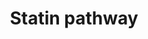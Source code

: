 ---
annotations:
- type: Pathway Ontology
  value: statin drug pathway
- type: Pathway Ontology
  value: hypercholesterolemia pathway
- type: Disease Ontology
  value: cardiovascular system disease
authors:
- Nsalomonis
- MaintBot
- Khanspers
- BruceConklin
- TestUser
- AlexanderPico
- Thomas
- Mkutmon
- Andra
- Egonw
- Ddigles
- Eweitz
description: 'Statins inhibit endogenous cholesterol production by competitive inhibition
  of HMG-CoA reductase (HMGCR), the enzyme that catalyzes conversion of HMG-CoA to
  mevalonate, an early rate-limiting step in cholesterol synthesis. This pathway delineates
  genes involved in statin pharmacogenomics, including genes involved in mediating
  the effects of statins on plasma lipoprotein metabolism.   Sources: [https://www.pharmgkb.org/pathway/PA2031
  PharmGKB] and [http://en.wikipedia.org/wiki/Statin Wikipedia]'
last-edited: 2021-05-23
organisms:
- Mus musculus
redirect_from:
- /index.php/Pathway:WP1
- /instance/WP1
schema-jsonld:
- '@context': https://schema.org/
  '@id': https://wikipathways.github.io/pathways/WP1.html
  '@type': Dataset
  creator:
    '@type': Organization
    name: WikiPathways
  description: 'Statins inhibit endogenous cholesterol production by competitive inhibition
    of HMG-CoA reductase (HMGCR), the enzyme that catalyzes conversion of HMG-CoA
    to mevalonate, an early rate-limiting step in cholesterol synthesis. This pathway
    delineates genes involved in statin pharmacogenomics, including genes involved
    in mediating the effects of statins on plasma lipoprotein metabolism.   Sources:
    [https://www.pharmgkb.org/pathway/PA2031 PharmGKB] and [http://en.wikipedia.org/wiki/Statin
    Wikipedia]'
  keywords:
  - Dgat1
  - Abca1
  - Statin
  - Ldlr
  - Apoa1
  - Lcat
  - Lpl
  - Apoe
  - Apoc3
  - Cetp
  - Cholesterol Ester
  - Apoc2
  - Cyp7a1
  - Scarb1
  - Phospholipid
  - Free FA
  - Lrp1
  - Mttp
  - Pltp
  - Acetyl-CoA
  - Apoc1
  - Apoa4
  - Hmgcr
  - Cholic acid
  - Lipc
  - Cholesterol
  - Triglycerides
  - Soat1
  license: CC0
  name: Statin pathway
seo: CreativeWork
title: Statin pathway
wpid: WP1
---
